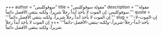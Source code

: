 +++
author = "سوفوكليس"
title = "مقولة سوفوكليس"
description = '''مقولة سوفوكليس: إن الموت لا يأخذ أبداً رجلاً شريراً، ولكنه ينتقي الأفضل دائماً.'''
quote = '''إن الموت لا يأخذ أبداً رجلاً شريراً، ولكنه ينتقي الأفضل دائماً.'''
slug = '''إن-الموت-لا-يأخذ-أبداً-رجلاً-شريراً،-ولكنه-ينتقي-الأفضل-دائماً'''
+++
إن الموت لا يأخذ أبداً رجلاً شريراً، ولكنه ينتقي الأفضل دائماً.
